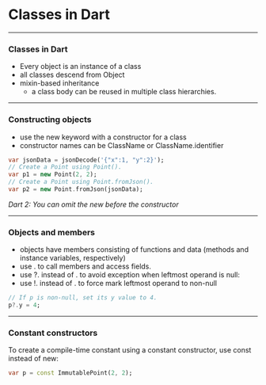 # Classes in Dart

---
### Classes in Dart
- Every object is an instance of a class 
- all classes descend from Object
- mixin-based inheritance
    - a class body can be reused in multiple class hierarchies.

---
### Constructing objects
- use the new keyword with a constructor for a class 
- constructor names can be ClassName or ClassName.identifier

```dart
var jsonData = jsonDecode('{"x":1, "y":2}');
// Create a Point using Point().
var p1 = new Point(2, 2);
// Create a Point using Point.fromJson().
var p2 = new Point.fromJson(jsonData);
```

*Dart 2: You can omit the new before the constructor*

---
### Objects and members
- objects have members consisting of functions and data (methods and instance variables, respectively)
- use . to call members and access fields.
- use ?. instead of . to avoid exception when leftmost operand is null:
- use !. instead of . to force mark leftmost operand to non-null

```dart
// If p is non-null, set its y value to 4.
p?.y = 4;
```

---
### Constant constructors
To create a compile-time constant using a constant constructor, use const instead of new:

```dart
var p = const ImmutablePoint(2, 2);
```